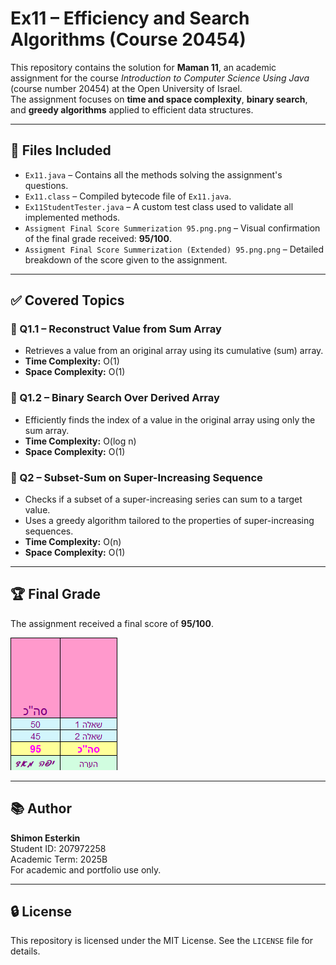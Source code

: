 # Ex11 – Efficiency and Search Algorithms (Course 20454)

This repository contains the solution for **Maman 11**, an academic assignment for the course *Introduction to Computer Science Using Java* (course number 20454) at the Open University of Israel.  
The assignment focuses on **time and space complexity**, **binary search**, and **greedy algorithms** applied to efficient data structures.

---

## 📁 Files Included

- `Ex11.java` – Contains all the methods solving the assignment's questions.
- `Ex11.class` – Compiled bytecode file of `Ex11.java`.
- `Ex11StudentTester.java` – A custom test class used to validate all implemented methods.
- `Assigment Final Score Summerization 95.png.png` – Visual confirmation of the final grade received: **95/100**.
- `Assigment Final Score Summerization (Extended) 95.png.png` – Detailed breakdown of the score given to the assignment.

---

## ✅ Covered Topics

### 🔹 Q1.1 – Reconstruct Value from Sum Array
- Retrieves a value from an original array using its cumulative (sum) array.
- **Time Complexity:** O(1)  
- **Space Complexity:** O(1)

### 🔹 Q1.2 – Binary Search Over Derived Array
- Efficiently finds the index of a value in the original array using only the sum array.
- **Time Complexity:** O(log n)  
- **Space Complexity:** O(1)

### 🔹 Q2 – Subset-Sum on Super-Increasing Sequence
- Checks if a subset of a super-increasing series can sum to a target value.
- Uses a greedy algorithm tailored to the properties of super-increasing sequences.
- **Time Complexity:** O(n)  
- **Space Complexity:** O(1)

---

## 🏆 Final Grade

The assignment received a final score of **95/100**.

![Final Score](Assigment%20Final%20Score%20Summerization%2095.png.png)

---

## 📚 Author

**Shimon Esterkin**  
Student ID: 207972258  
Academic Term: 2025B  
For academic and portfolio use only.

---

## 🔒 License

This repository is licensed under the MIT License. See the `LICENSE` file for details.
